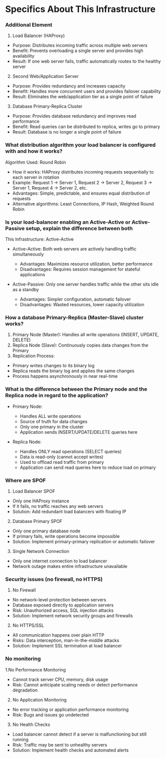 # Specifics About This Infrastructure
### Additional Element
1. Load Balancer (HAProxy)
  - Purpose: Distributes incoming traffic across multiple web servers
  - Benefit: Prevents overloading a single server and provides high availability
  - Result: If one web server fails, traffic automatically routes to the healthy server

2. Second Web/Application Server
  - Purpose: Provides redundancy and increases capacity
  - Benefit: Handles more concurrent users and provides failover capability
  - Result: Eliminates the web/application tier as a single point of failure

3. Database Primary-Replica Cluster
- Purpose: Provides database redundancy and improves read performance
- Benefit: Read queries can be distributed to replica, writes go to primary
- Result: Database is no longer a single point of failure

### What distribution algorithm your load balancer is configured with and how it works?
Algorithm Used: Round Robin
- How it works: HAProxy distributes incoming requests sequentially to each server in rotation
- Example: Request 1 → Server 1, Request 2 → Server 2, Request 3 → Server 1, Request 4 → Server 2, etc.
- Advantages: Simple, predictable, and ensures equal distribution of requests
- Alternative algorithms: Least Connections, IP Hash, Weighted Round Robin

### Is your load-balancer enabling an Active-Active or Active-Passive setup, explain the difference between both
This Infrastructure: Active-Active

- Active-Active: Both web servers are actively handling traffic simultaneously
  - Advantages: Maximizes resource utilization, better performance
  - Disadvantages: Requires session management for stateful applications

- Active-Passive: Only one server handles traffic while the other sits idle as a standby
  - Advantages: Simpler configuration, automatic failover
  - Disadvantages: Wasted resources, lower capacity utilization
    
### How a database Primary-Replica (Master-Slave) cluster works?
1. Primary Node (Master): Handles all write operations (INSERT, UPDATE, DELETE)
2. Replica Node (Slave): Continuously copies data changes from the Primary
3. Replication Process:
  - Primary writes changes to its binary log
  - Replica reads the binary log and applies the same changes
- Process happens asynchronously in near real-time

### What is the difference between the Primary node and the Replica node in regard to the application?
- Primary Node:
  - Handles ALL write operations
  - Source of truth for data changes
  - Only one primary in the cluster
  - Application sends INSERT/UPDATE/DELETE queries here

- Replica Node:
  - Handles ONLY read operations (SELECT queries)
  - Data is read-only (cannot accept writes)
  - Used to offload read traffic from primary
  - Application can send read queries here to reduce load on primary

### Where are SPOF
1. Load Balancer SPOF
- Only one HAProxy instance
- If it fails, no traffic reaches any web servers
- Solution: Add redundant load balancers with floating IP
2. Database Primary SPOF
- Only one primary database node
- If primary fails, write operations become impossible
- Solution: Implement primary-primary replication or automatic failover
3. Single Network Connection
- Only one internet connection to load balancer
- Network outage makes entire infrastructure unavailable

### Security issues (no firewall, no HTTPS)
1. No Firewall
- No network-level protection between servers
- Database exposed directly to application servers
- Risk: Unauthorized access, SQL injection attacks
- Solution: Implement network security groups and firewalls
2. No HTTPS/SSL
- All communication happens over plain HTTP
- Risks: Data interception, man-in-the-middle attacks
- Solution: Implement SSL termination at load balancer

### No monitoring
1.No Performance Monitoring
- Cannot track server CPU, memory, disk usage
- Risk: Cannot anticipate scaling needs or detect performance degradation

2. No Application Monitoring
- No error tracking or application performance monitoring
- Risk: Bugs and issues go undetected

3. No Health Checks
- Load balancer cannot detect if a server is malfunctioning but still running
- Risk: Traffic may be sent to unhealthy servers
- Solution: Implement health checks and automated alerts
